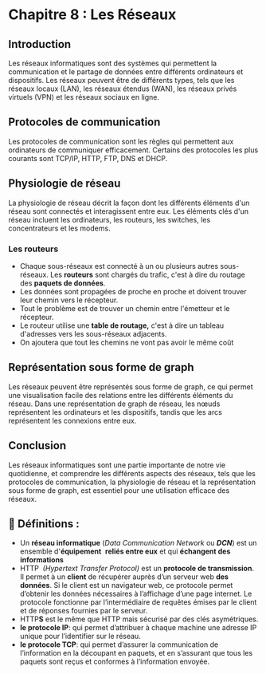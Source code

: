 # Chapitre 8 : Les Réseaux

## Introduction

Les réseaux informatiques sont des systèmes qui permettent la communication et le partage de données entre différents ordinateurs et dispositifs. Les réseaux peuvent être de différents types, tels que les réseaux locaux (LAN), les réseaux étendus (WAN), les réseaux privés virtuels (VPN) et les réseaux sociaux en ligne.

## Protocoles de communication

Les protocoles de communication sont les règles qui permettent aux ordinateurs de communiquer efficacement. Certains des protocoles les plus courants sont TCP/IP, HTTP, FTP, DNS et DHCP.

## Physiologie de réseau

La physiologie de réseau décrit la façon dont les différents éléments d'un réseau sont connectés et interagissent entre eux. Les éléments clés d'un réseau incluent les ordinateurs, les routeurs, les switches, les concentrateurs et les modems.

### **Les routeurs**
-   Chaque sous-réseaux est connecté à un ou plusieurs autres sous-réseaux. Les **routeurs** sont chargés du trafic, c'est à dire du routage des **paquets de données**.
-   Les données sont propagées de proche en proche et doivent trouver leur chemin vers le récepteur.
-   Tout le problème est de trouver un chemin entre l'émetteur et le récepteur.
-   Le routeur utilise une **table de routage,** c'est à dire un tableau d'adresses vers les sous-réseaux adjacents.
-   On ajoutera que tout les chemins ne vont pas avoir le même coût


## Représentation sous forme de graph

Les réseaux peuvent être représentés sous forme de graph, ce qui permet une visualisation facile des relations entre les différents éléments du réseau. Dans une représentation de graph de réseau, les nœuds représentent les ordinateurs et les dispositifs, tandis que les arcs représentent les connexions entre eux.

## Conclusion

Les réseaux informatiques sont une partie importante de notre vie quotidienne, et comprendre les différents aspects des réseaux, tels que les protocoles de communication, la physiologie de réseau et la représentation sous forme de graph, est essentiel pour une utilisation efficace des réseaux.


## 📖 Définitions :  
- Un **réseau informatique** (*Data Communication Network* ou ***DCN***) est un ensemble d'**équipement**  **reliés entre eux** et qui **échangent des informations**
- HTTP  *(Hypertext Transfer Protocol)* est un **protocole de transmission**. Il permet à un **client** de récupérer auprès d’un serveur web **des données**. Si le client est un navigateur web, ce protocole permet d’obtenir les données nécessaires à l’affichage d’une page internet.
  Le protocole fonctionne par l’intermédiaire de requêtes émises par le client et de réponses fournies par le serveur.
- HTTP**S** est le même que HTTP mais sécurisé par des clés asymétriques.
- **le protocole IP**: qui permet d’attribuer à chaque machine une adresse IP unique pour l’identifier sur le réseau.
- **le protocole TCP**: qui permet d’assurer la communication de l’information en la découpant en paquets, et en s’assurant que tous les paquets sont reçus et conformes à l’information envoyée.
